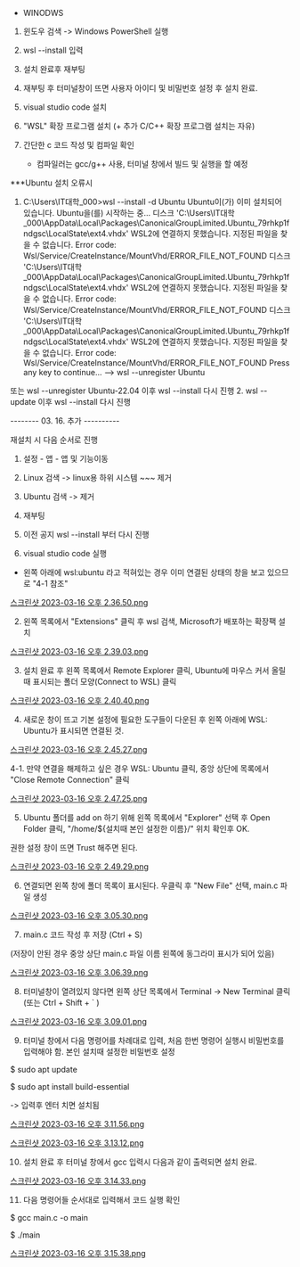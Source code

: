 - WINODWS

1. 윈도우 검색 -> Windows PowerShell 실행

2. wsl --install 입력

3. 설치 완료후 재부팅

4. 재부팅 후 터미널창이 뜨면 사용자 아이디 및 비밀번호 설정 후 설치 완료.

5. visual studio code 설치

6. "WSL" 확장 프로그램 설치 (+ 추가 C/C++ 확장 프로그램 설치는 자유)

7. 간단한 c 코드 작성 및 컴파일 확인

   - 컴파일러는 gcc/g++ 사용, 터미널 창에서 빌드 및 실행을 할 예정
   
***Ubuntu 설치 오류시
1.  C:\Users\IT대학_000>wsl --install -d Ubuntu
Ubuntu이(가) 이미 설치되어 있습니다.
Ubuntu을(를) 시작하는 중...
디스크 'C:\Users\IT대학_000\AppData\Local\Packages\CanonicalGroupLimited.Ubuntu_79rhkp1fndgsc\LocalState\ext4.vhdx' WSL2에 연결하지 못했습니다. 지정된  파일을 찾을 수 없습니다.
Error code: Wsl/Service/CreateInstance/MountVhd/ERROR_FILE_NOT_FOUND
디스크 'C:\Users\IT대학_000\AppData\Local\Packages\CanonicalGroupLimited.Ubuntu_79rhkp1fndgsc\LocalState\ext4.vhdx' WSL2에 연결하지 못했습니다. 지정된  파일을 찾을 수 없습니다.
Error code: Wsl/Service/CreateInstance/MountVhd/ERROR_FILE_NOT_FOUND
디스크 'C:\Users\IT대학_000\AppData\Local\Packages\CanonicalGroupLimited.Ubuntu_79rhkp1fndgsc\LocalState\ext4.vhdx' WSL2에 연결하지 못했습니다. 지정된  파일을 찾을 수 없습니다.
Error code: Wsl/Service/CreateInstance/MountVhd/ERROR_FILE_NOT_FOUND
Press any key to continue...
--> wsl --unregister Ubuntu

또는 wsl --unregister Ubuntu-22.04
이후 wsl --install 다시 진행
2. wsl --update 이후 wsl --install 다시 진행

-------- 03. 16. 추가 ----------

재설치 시 다음 순서로 진행
1. 설정 - 앱 - 앱 및 기능이동
2. Linux 검색 -> linux용 하위 시스템 ~~~ 제거
3. Ubuntu 검색 -> 제거
4. 재부팅
5. 이전 공지 wsl --install 부터 다시 진행





1. visual studio code 실행

- 왼쪽 아래에 wsl:ubuntu 라고 적혀있는 경우 이미 연결된 상태의 창을 보고 있으므로 "4-1 참조"

[스크린샷 2023-03-16 오후 2.36.50.png](https://canvas.knu.ac.kr/courses/20364/files/1196320/preview)

2. 왼쪽 목록에서 "Extensions" 클릭 후 wsl 검색, Microsoft가 배포하는 확장팩 설치

[스크린샷 2023-03-16 오후 2.39.03.png](https://canvas.knu.ac.kr/courses/20364/files/1196347/preview)

3. 설치 완료 후 왼쪽 목록에서 Remote Explorer 클릭, Ubuntu에 마우스 커서 올릴 때 표시되는 폴더 모양(Connect to WSL) 클릭

[스크린샷 2023-03-16 오후 2.40.40.png](https://canvas.knu.ac.kr/courses/20364/files/1196359/preview)

4. 새로운 창이 뜨고 기본 설정에 필요한 도구들이 다운된 후 왼쪽 아래에 WSL: Ubuntu가 표시되면 연결된 것.

[스크린샷 2023-03-16 오후 2.45.27.png  ](https://canvas.knu.ac.kr/courses/20364/files/1196376/preview)

4-1. 만약 연결을 해제하고 싶은 경우 WSL: Ubuntu 클릭, 중앙 상단에 목록에서 "Close Remote Connection" 클릭

[스크린샷 2023-03-16 오후 2.47.25.png](https://canvas.knu.ac.kr/courses/20364/files/1196383/preview)

 5. Ubuntu 폴더를 add on 하기 위해 왼쪽 목록에서 "Explorer" 선택 후 Open Folder 클릭, "/home/${설치때 본인 설정한 이름}/" 위치 확인후 OK.

권한 설정 창이 뜨면 Trust 해주면 된다.

[스크린샷 2023-03-16 오후 2.49.29.png](https://canvas.knu.ac.kr/courses/20364/files/1196405/preview)

6. 연결되면 왼쪽 창에 폴더 목록이 표시된다. 우클릭 후 "New File" 선택, main.c 파일 생성

[스크린샷 2023-03-16 오후 3.05.30.png](https://canvas.knu.ac.kr/courses/20364/files/1196486/preview)

7. main.c 코드 작성 후 저장 (Ctrl + S)

(저장이 안된 경우 중앙 상단 main.c 파일 이름 왼쪽에 동그라미 표시가 되어 있음)

[스크린샷 2023-03-16 오후 3.06.39.png](https://canvas.knu.ac.kr/courses/20364/files/1196500/preview)

8. 터미널창이 열려있지 않다면 왼쪽 상단 목록에서 Terminal -> New Terminal 클릭 (또는 Ctrl + Shift + ` )

[스크린샷 2023-03-16 오후 3.09.01.png ](https://canvas.knu.ac.kr/courses/20364/files/1196511/preview)

9. 터미널 창에서 다음 명령어를 차례대로 입력, 처음 한번 명령어 실행시 비밀번호를 입력해야 함. 본인 설치때 설정한 비밀번호 설정

$ sudo apt update

$ sudo apt install build-essential

-> 입력후 엔터 치면 설치됨

[스크린샷 2023-03-16 오후 3.11.56.png](https://canvas.knu.ac.kr/courses/20364/files/1196520/preview)

[스크린샷 2023-03-16 오후 3.13.12.png](https://canvas.knu.ac.kr/courses/20364/files/1196524/preview)

10. 설치 완료 후 터미널 창에서 gcc 입력시 다음과 같이 출력되면 설치 완료.

[스크린샷 2023-03-16 오후 3.14.33.png](https://canvas.knu.ac.kr/courses/20364/files/1196530/preview)

11. 다음 명령어들 순서대로 입력해서 코드 실행 확인

$ gcc main.c -o main

$ ./main

[스크린샷 2023-03-16 오후 3.15.38.png ](https://canvas.knu.ac.kr/courses/20364/files/1196537/preview)
